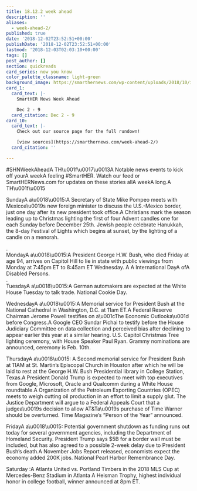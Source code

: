 ```yaml
---
title: 18.12.2 week ahead
description: ''
aliases:
  - week-ahead-2/
published: true
date: '2018-12-02T23:52:51+00:00'
publishDate: '2018-12-02T23:52:51+00:00'
lastmod: '2018-12-03T02:03:10+00:00'
tags: []
post_author: []
section: quickreads
card_series: now you know
color_palette_classname: light-green
background_image: https://smarthernews.com/wp-content/uploads/2018/10/image1-1.jpeg
card_1:
  card_text: |-
    SmartHER News Week Ahead

    Dec 2 - 9
  card_citation: Dec 2 - 9
card_10:
  card_text: |-
    Check out our source page for the full rundown!

    [view sources](https://smarthernews.com/week-ahead-2/)
  card_citation: ''

---
```

#SHNWeekAheadA TH\\u001f\\u0017\\u0013A Notable news events to kick off yourA weekA feeling #SmartHER. Watch our feed or SmartHERNews.com for updates on these stories allA weekA long.A TH\\u001f\\u0015

SundayA a\\u0018\\u0015:A Secretary of State Mike Pompeo meets with Mexicoa\\u0019s new foreign minister to discuss the U.S.-Mexico border, just one day after its new president took office.A Christians mark the season leading up to Christmas lighting the first of four Advent candles one for each Sunday before December 25th. Jewish people celebrate Hanukkah, the 8-day Festival of Lights which begins at sunset, by the lighting of a candle on a menorah.

.  
MondayA a\\u0018\\u0015:A President George H.W. Bush, who died Friday at age 94, arrives on Capitol Hill to lie in state with public viewings from Monday at 7:45pm ET to 8:45am ET Wednesday. A A International DayA ofA Disabled Persons.  
.  
TuesdayA a\\u0018\\u0015:A German automakers are expected at the White House Tuesday to talk trade. National Cookie Day.

WednesdayA a\\u0018\\u0015:A Memorial service for President Bush at the National Cathedral in Washington, D.C. at 11am ET.A Federal Reserve Chairman Jerome Powell testifies on a\\u001cThe Economic Outlooka\\u001d before Congress.A Google CEO Sundar Pichai to testify before the House Judiciary Committee on data collection and perceived bias after declining to appear earlier this year at a similar hearing. U.S. Capitol Christmas Tree lighting ceremony, with House Speaker Paul Ryan. Grammy nominations are announced, ceremony is Feb. 10th.

ThursdayA a\\u0018\\u0015: A Second memorial service for President Bush at 11AM at St. Martin’s Episcopal Church in Houston after which he will be laid to rest at the George H.W. Bush Presidential library in College Station, Texas.A President Donald Trump is expected to meet with top executives from Google, Microsoft, Oracle and Qualcomm during a White House roundtable.A Organization of the Petroleum Exporting Countries (OPEC) meets to weigh cutting oil production in an effort to limit a supply glut. The Justice Department will argue to a Federal Appeals Court that a judgea\\u0019s decision to allow AT&Ta\\u0019s purchase of Time Warner should be overturned. Time Magazine’s “Person of the Year” announced.

FridayA a\\u0018\\u0015: Potential government shutdown as funding runs out today for several government agencies, including the Department of Homeland Security. President Trump says $5B for a border wall must be included, but has also agreed to a possible 2-week delay due to President Bush’s death.A November Jobs Report released, economists expect the economy added 200K jobs. National Pearl Harbor Remembrance Day.

Saturday :A Atlanta United vs. Portland Timbers in the 2018 MLS Cup at Mercedes-Benz Stadium in Atlanta A Heisman Trophy, highest individual honor in college football, winner announced at 8pm ET.